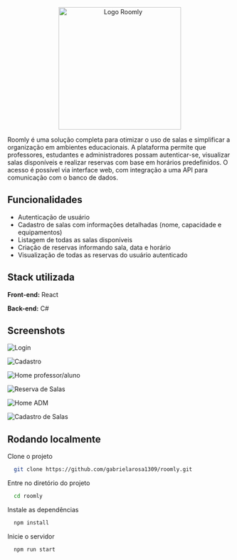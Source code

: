 <p align="center">
 <img src="https://i.ibb.co/K7rtVTL/Roomly.png" alt="Logo Roomly" width="275"/>
</p>

Roomly é uma solução completa para otimizar o uso de salas e simplificar a organização em ambientes educacionais. A plataforma permite que professores, estudantes e administradores possam autenticar-se, visualizar salas disponíveis e realizar reservas com base em horários predefinidos. O acesso é possível via interface web, com integração a uma API para comunicação com o banco de dados.


## Funcionalidades

- Autenticação de usuário
- Cadastro de salas com informações detalhadas (nome, capacidade e equipamentos)
- Listagem de todas as salas disponíveis
- Criação de reservas informando sala, data e horário
- Visualização de todas as reservas do usuário autenticado


## Stack utilizada

**Front-end:** React

**Back-end:** C#


## Screenshots

![Login](https://i.ibb.co/yXd2dxj/Login-Roomly.png)

![Cadastro](https://i.ibb.co/GFb2PdN/Cadastro-Roomly.png)

![Home professor/aluno](https://i.ibb.co/fvNZxCx/Home-aluno-professor-Roomly.png)

![Reserva de Salas](https://i.ibb.co/5TrLFnX/Reserva-de-Salas-Roomly.png)

![Home ADM](https://i.ibb.co/Sn6bjyY/Home-ADM-Roomly.png)

![Cadastro de Salas](https://i.ibb.co/16LN1X4/Cadastro-de-Salas-Roomly.png)
## Rodando localmente

Clone o projeto

```bash
  git clone https://github.com/gabrielarosa1309/roomly.git
```

Entre no diretório do projeto

```bash
  cd roomly
```

Instale as dependências

```bash
  npm install
```

Inicie o servidor

```bash
  npm run start
```